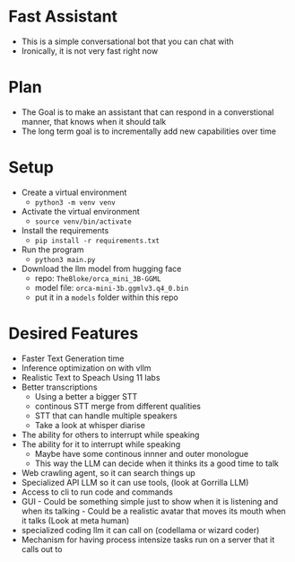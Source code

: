 # Fast Assistant

- This is a simple conversational bot that you can chat with
- Ironically, it is not very fast right now

# Plan

- The Goal is to make an assistant that can respond in a converstional manner, that knows when it should talk
- The long term goal is to incrementally add new capabilities over time
 
# Setup

- Create a virtual environment
    - `python3 -m venv venv`
- Activate the virtual environment
    - `source venv/bin/activate`
- Install the requirements
    - `pip install -r requirements.txt`
- Run the program
    - `python3 main.py`
- Download the llm model from hugging face 
    - repo: `TheBloke/orca_mini_3B-GGML`
    - model file: `orca-mini-3b.ggmlv3.q4_0.bin`
    - put it in a `models` folder within this repo


# Desired Features

- Faster Text Generation time
- Inference optimization on with vllm
- Realistic Text to Speach Using 11 labs
- Better transcriptions
    - Using a better a bigger STT
    - continous STT merge from different qualities
    - STT that can handle multiple speakers
    - Take a look at whisper diarise
- The ability for others to interrupt while speaking
- The ability for it to interrupt while speaking
     - Maybe have some continous innner and outer monologue
     - This way the LLM can decide when it thinks its a good time to talk
- Web crawling agent, so it can search things up
- Specialized API LLM so it can use tools, (look at Gorrilla LLM)
- Access to cli to run code and commands
- GUI
      - Could be something simple just to show when it is listening and when its talking
      - Could be a realistic avatar that moves its mouth when it talks (Look at meta human)
- specialized coding llm it can call on (codellama or wizard coder)
- Mechanism for having process intensize tasks run on a server that it calls out to



